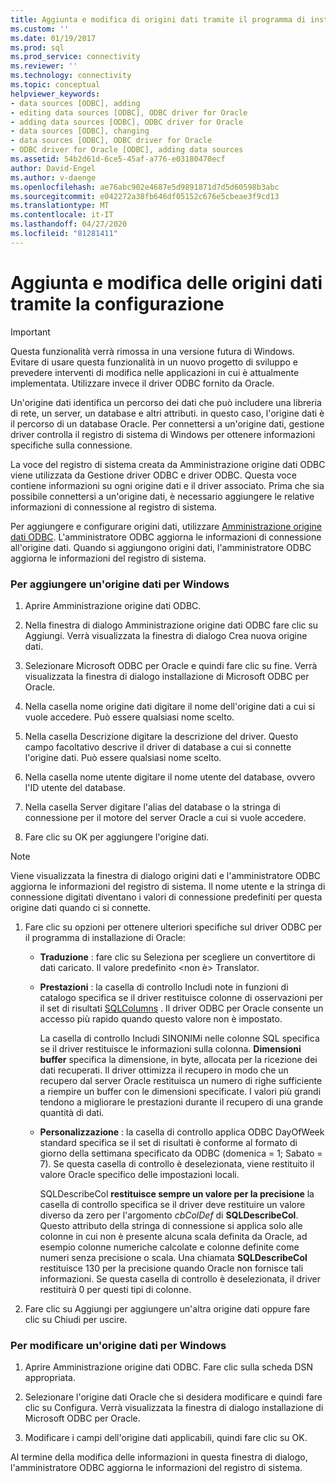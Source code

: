 ```yaml
---
title: Aggiunta e modifica di origini dati tramite il programma di installazione | Microsoft Docs
ms.custom: ''
ms.date: 01/19/2017
ms.prod: sql
ms.prod_service: connectivity
ms.reviewer: ''
ms.technology: connectivity
ms.topic: conceptual
helpviewer_keywords:
- data sources [ODBC], adding
- editing data sources [ODBC], ODBC driver for Oracle
- adding data sources [ODBC], ODBC driver for Oracle
- data sources [ODBC], changing
- data sources [ODBC], ODBC driver for Oracle
- ODBC driver for Oracle [ODBC], adding data sources
ms.assetid: 54b2d61d-6ce5-45af-a776-e03180470ecf
author: David-Engel
ms.author: v-daenge
ms.openlocfilehash: ae76abc902e4687e5d9891871d7d5d60598b3abc
ms.sourcegitcommit: e042272a38fb646df05152c676e5cbeae3f9cd13
ms.translationtype: MT
ms.contentlocale: it-IT
ms.lasthandoff: 04/27/2020
ms.locfileid: "81281411"
---
```

# <a name="adding-and-modifying-data-sources-using-setup"></a>Aggiunta e modifica delle origini dati tramite la configurazione
> [!IMPORTANT]  
>  Questa funzionalità verrà rimossa in una versione futura di Windows. Evitare di usare questa funzionalità in un nuovo progetto di sviluppo e prevedere interventi di modifica nelle applicazioni in cui è attualmente implementata. Utilizzare invece il driver ODBC fornito da Oracle.  
  
 Un'origine dati identifica un percorso dei dati che può includere una libreria di rete, un server, un database e altri attributi. in questo caso, l'origine dati è il percorso di un database Oracle. Per connettersi a un'origine dati, gestione driver controlla il registro di sistema di Windows per ottenere informazioni specifiche sulla connessione.  
  
 La voce del registro di sistema creata da Amministrazione origine dati ODBC viene utilizzata da Gestione driver ODBC e driver ODBC. Questa voce contiene informazioni su ogni origine dati e il driver associato. Prima che sia possibile connettersi a un'origine dati, è necessario aggiungere le relative informazioni di connessione al registro di sistema.  
  
 Per aggiungere e configurare origini dati, utilizzare [Amministrazione origine dati ODBC](../../odbc/admin/odbc-data-source-administrator.md). L'amministratore ODBC aggiorna le informazioni di connessione all'origine dati. Quando si aggiungono origini dati, l'amministratore ODBC aggiorna le informazioni del registro di sistema.  
  
### <a name="to-add-a-data-source-for-windows"></a>Per aggiungere un'origine dati per Windows  
  
1.  Aprire Amministrazione origine dati ODBC.  
  
2.  Nella finestra di dialogo Amministrazione origine dati ODBC fare clic su Aggiungi. Verrà visualizzata la finestra di dialogo Crea nuova origine dati.  
  
3.  Selezionare Microsoft ODBC per Oracle e quindi fare clic su fine. Verrà visualizzata la finestra di dialogo installazione di Microsoft ODBC per Oracle.  
  
4.  Nella casella nome origine dati digitare il nome dell'origine dati a cui si vuole accedere. Può essere qualsiasi nome scelto.  
  
5.  Nella casella Descrizione digitare la descrizione del driver. Questo campo facoltativo descrive il driver di database a cui si connette l'origine dati. Può essere qualsiasi nome scelto.  
  
6.  Nella casella nome utente digitare il nome utente del database, ovvero l'ID utente del database.  
  
7.  Nella casella Server digitare l'alias del database o la stringa di connessione per il motore del server Oracle a cui si vuole accedere.  
  
8.  Fare clic su OK per aggiungere l'origine dati.  
  
> [!NOTE]  
>  Viene visualizzata la finestra di dialogo origini dati e l'amministratore ODBC aggiorna le informazioni del registro di sistema. Il nome utente e la stringa di connessione digitati diventano i valori di connessione predefiniti per questa origine dati quando ci si connette.  
  
1.  Fare clic su opzioni per ottenere ulteriori specifiche sul driver ODBC per il programma di installazione di Oracle:  
  
    -   **Traduzione** : fare clic su Seleziona per scegliere un convertitore di dati caricato. Il valore predefinito \<non è> Translator.  
  
    -   **Prestazioni** : la casella di controllo Includi note in funzioni di catalogo specifica se il driver restituisce colonne di osservazioni per il set di risultati [SQLColumns](../../odbc/microsoft/level-1-api-functions-odbc-driver-for-oracle.md) . Il driver ODBC per Oracle consente un accesso più rapido quando questo valore non è impostato.  
  
         La casella di controllo Includi SINONIMi nelle colonne SQL specifica se il driver restituisce le informazioni sulla colonna. **Dimensioni buffer** specifica la dimensione, in byte, allocata per la ricezione dei dati recuperati. Il driver ottimizza il recupero in modo che un recupero dal server Oracle restituisca un numero di righe sufficiente a riempire un buffer con le dimensioni specificate. I valori più grandi tendono a migliorare le prestazioni durante il recupero di una grande quantità di dati.  
  
    -   **Personalizzazione** : la casella di controllo applica ODBC DayOfWeek standard specifica se il set di risultati è conforme al formato di giorno della settimana specificato da ODBC (domenica = 1; Sabato = 7). Se questa casella di controllo è deselezionata, viene restituito il valore Oracle specifico delle impostazioni locali.  
  
         SQLDescribeCol **restituisce sempre un valore per la precisione** la casella di controllo specifica se il driver deve restituire un valore diverso da zero per l'argomento *cbColDef* di **SQLDescribeCol**. Questo attributo della stringa di connessione si applica solo alle colonne in cui non è presente alcuna scala definita da Oracle, ad esempio colonne numeriche calcolate e colonne definite come numeri senza precisione o scala. Una chiamata **SQLDescribeCol** restituisce 130 per la precisione quando Oracle non fornisce tali informazioni. Se questa casella di controllo è deselezionata, il driver restituirà 0 per questi tipi di colonne.  
  
2.  Fare clic su Aggiungi per aggiungere un'altra origine dati oppure fare clic su Chiudi per uscire.  
  
### <a name="to-modify-a-data-source-for-windows"></a>Per modificare un'origine dati per Windows  
  
1.  Aprire Amministrazione origine dati ODBC. Fare clic sulla scheda DSN appropriata.  
  
2.  Selezionare l'origine dati Oracle che si desidera modificare e quindi fare clic su Configura. Verrà visualizzata la finestra di dialogo installazione di Microsoft ODBC per Oracle.  
  
3.  Modificare i campi dell'origine dati applicabili, quindi fare clic su OK.  
  
 Al termine della modifica delle informazioni in questa finestra di dialogo, l'amministratore ODBC aggiorna le informazioni del registro di sistema.
